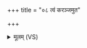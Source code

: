 +++
title = "०८ त्वं करञ्जमुत"

+++
<details><summary>मूलम् (VS)</summary>

त्वं कर॑ञ्जमु॒त प॒र्णयं॑ वधी॒स्तेजि॑ष्ठयातिथि॒ग्वस्य॑ वर्त॒नी।  
त्वं श॒ता वङ्गृ॑दस्याभिन॒त्पुरो॑ऽनानु॒दः परि॑षूता ऋ॒जिश्व॑ना ॥
</details>